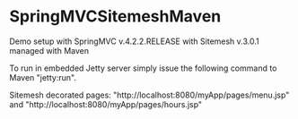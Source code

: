 # SpringMVCSitemeshMaven

Demo setup with SpringMVC v.4.2.2.RELEASE with Sitemesh v.3.0.1 managed with Maven

To run in embedded Jetty server simply issue the following command to Maven "jetty:run".

Sitemesh decorated pages: "http://localhost:8080/myApp/pages/menu.jsp" and "http://localhost:8080/myApp/pages/hours.jsp"
